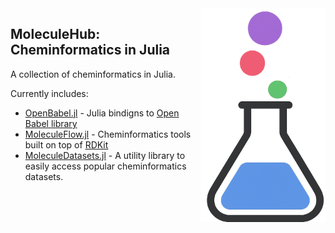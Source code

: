 <img align="right" width="200" src="logo.png" />

## MoleculeHub: Cheminformatics in Julia

A collection of cheminformatics in Julia. 

Currently includes: 

- [OpenBabel.jl](https://github.com/MoleculeHub/OpenBabel.jl) - Julia bindigns to [Open Babel library](https://github.com/openbabel/openbabel) 
- [MoleculeFlow.jl](https://github.com/MoleculeHub/MoleculeFlow.jl) - Cheminformatics tools built on top of [RDKit](https://github.com/rdkit/rdkit)
- [MoleculeDatasets.jl](https://github.com/MoleculeHub/MoleculeDatasets.jl) - A utility library to easily access popular cheminformatics datasets.